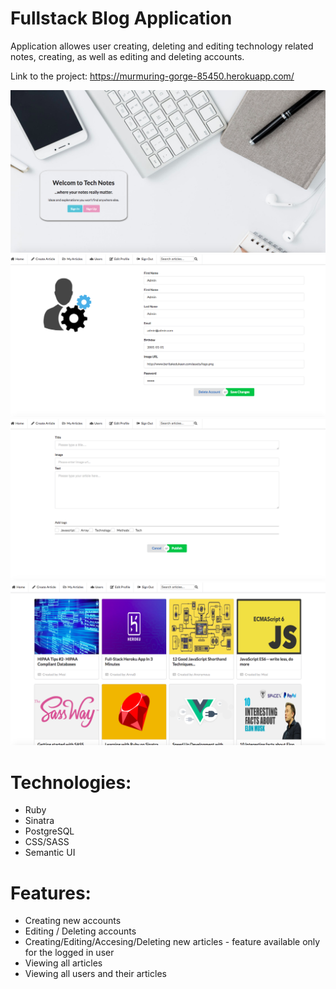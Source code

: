 # Fullstack Blog Application

Application allowes user creating, deleting and editing technology related notes, creating, as well as editing and deleting accounts.

Link to the project: https://murmuring-gorge-85450.herokuapp.com/

![Alt text](/pic1.png)
![Alt text](/pic2.png)
![Alt text](/pic3.png)
![Alt text](/pi4.png)

# Technologies:
* Ruby
* Sinatra
* PostgreSQL
* CSS/SASS
* Semantic UI

# Features:
* Creating new accounts
* Editing / Deleting accounts
* Creating/Editing/Accesing/Deleting new articles - feature available only for the logged in user
* Viewing all articles
* Viewing all users and their articles
